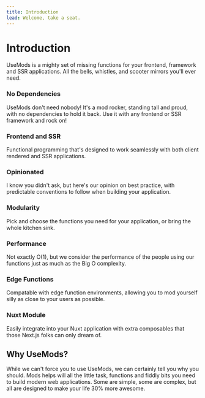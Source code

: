```yaml
---
title: Introduction
lead: Welcome, take a seat.
---
```


# Introduction
UseMods is a mighty set of missing functions for your frontend, framework and SSR applications. All the bells, whistles, and scooter mirrors you'll ever need.

### No Dependencies
UseMods don't need nobody! It's a mod rocker, standing tall and proud, with no dependencies to hold it back. Use it with any frontend or SSR framework and rock on!

### Frontend and SSR
Functional programming that's designed to work seamlessly with both client rendered and SSR applications.

### Opinionated
I know you didn't ask, but here's our opinion on best practice, with predictable conventions to follow when building your application.

### Modularity
Pick and choose the functions you need for your application, or bring the whole kitchen sink.

### Performance
Not exactly O(1), but we consider the performance of the people using our functions just as much as the Big O complexity.

### Edge Functions
Compatable with edge function environments, allowing you to mod yourself silly as close to your users as possible.

### Nuxt Module
Easily integrate into your Nuxt application with extra composables that those Next.js folks can only dream of.

## Why UseMods?
While we can't force you to use UseMods, we can certainly tell you why you should. Mods helps will all the little task, functions and fiddly bits you need to build modern web applications. Some are simple, some are complex, but all are designed to make your life 30% more awesome.